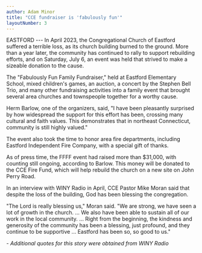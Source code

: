 ```yaml
---
author: Adam Minor
title: "CCE fundraiser is 'fabulously fun'"
layoutNumber: 3
---
```


EASTFORD --- In April 2023, the Congregational Church of Eastford
suffered a terrible loss, as its church building burned to the ground.
More than a year later, the community has continued to rally to support
rebuilding efforts, and on Saturday, July 6, an event was held that
strived to make a sizeable donation to the cause.

The "Fabulously Fun Family Fundraiser," held at Eastford Elementary
School, mixed children's games, an auction, a concert by the Stephen
Bell Trio, and many other fundraising activities into a family event
that brought several area churches and townspeople together for a worthy
cause.

Herm Barlow, one of the organizers, said, "I have been pleasantly
surprised by how widespread the support for this effort has been,
crossing many cultural and faith values. This demonstrates that in
northeast Connecticut, community is still highly valued."

The event also took the time to honor area fire departments, including
Eastford Independent Fire Company, with a special gift of thanks.

As of press time, the FFFF event had raised more than \$31,000, with
counting still ongoing, according to Barlow. This money will be donated
to the CCE Fire Fund, which will help rebuild the church on a new site
on John Perry Road.

In an interview with WINY Radio in April, CCE Pastor Mike Moran said
that despite the loss of the building, God has been blessing the
congregation.

"The Lord is really blessing us," Moran said. "We are strong, we have
seen a lot of growth in the church. ... We also have been able to
sustain all of our work in the local community. ... Right from the
beginning, the kindness and generosity of the community has been a
blessing, just profound, and they continue to be supportive ... Eastford
has been so, so good to us."

*- Additional quotes for this story were obtained from WINY Radio*
